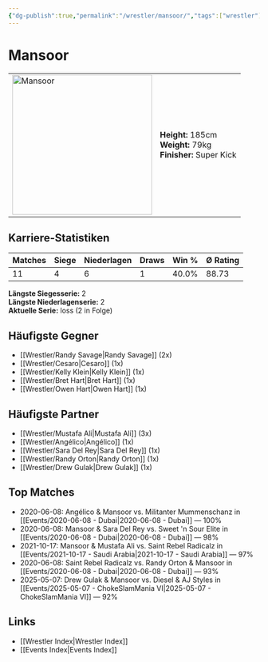 ```yaml
---
{"dg-publish":true,"permalink":"/wrestler/mansoor/","tags":["wrestler"],"noteIcon":"","created":"2025-08-11T09:33:19.982+02:00"}
---
```



# Mansoor

<table>
<tr>
<td><img src="Mansoor.png" width="280" alt="Mansoor"></td>
<td>
<b>Height:</b> 185cm<br>
<b>Weight:</b> 79kg<br>
<b>Finisher:</b> Super Kick<br>
</td>
</tr>
</table>

## Karriere-Statistiken

| Matches | Siege | Niederlagen | Draws | Win % | Ø Rating |
|---------|-------|-------------|-------|-------|-----------|
| 11 | 4 | 6 | 1 | 40.0% | 88.73 |

**Längste Siegesserie:** 2<br>**Längste Niederlagenserie:** 2<br>**Aktuelle Serie:** loss (2 in Folge)


## Häufigste Gegner
- [[Wrestler/Randy Savage\|Randy Savage]] (2x)
- [[Wrestler/Cesaro\|Cesaro]] (1x)
- [[Wrestler/Kelly Klein\|Kelly Klein]] (1x)
- [[Wrestler/Bret Hart\|Bret Hart]] (1x)
- [[Wrestler/Owen Hart\|Owen Hart]] (1x)

## Häufigste Partner
- [[Wrestler/Mustafa Ali\|Mustafa Ali]] (3x)
- [[Wrestler/Angélico\|Angélico]] (1x)
- [[Wrestler/Sara Del Rey\|Sara Del Rey]] (1x)
- [[Wrestler/Randy Orton\|Randy Orton]] (1x)
- [[Wrestler/Drew Gulak\|Drew Gulak]] (1x)

## Top Matches
- 2020-06-08: Angélico & Mansoor vs. Militanter Mummenschanz in [[Events/2020-06-08 - Dubai\|2020-06-08 - Dubai]] — 100%
- 2020-06-08: Mansoor & Sara Del Rey vs. Sweet 'n Sour Elite in [[Events/2020-06-08 - Dubai\|2020-06-08 - Dubai]] — 98%
- 2021-10-17: Mansoor & Mustafa Ali vs. Saint Rebel Radicalz in [[Events/2021-10-17 - Saudi Arabia\|2021-10-17 - Saudi Arabia]] — 97%
- 2020-06-08: Saint Rebel Radicalz vs. Randy Orton & Mansoor in [[Events/2020-06-08 - Dubai\|2020-06-08 - Dubai]] — 93%
- 2025-05-07: Drew Gulak & Mansoor vs. Diesel & AJ Styles in [[Events/2025-05-07 - ChokeSlamMania VI\|2025-05-07 - ChokeSlamMania VI]] — 92%

## Links
- [[Wrestler Index\|Wrestler Index]]
- [[Events Index\|Events Index]]
